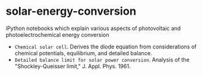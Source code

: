 # solar-energy-conversion
iPython notebooks which explain various aspects of photovoltaic and photoelectrochemical energy conversion

* `Chemical solar cell`. Derives the diode equation from considerations of chemical potentials, equilibrium, and detailed balance.  
* `Detailed balance limit for solar power conversion`. Analysis of the "Shockley-Queisser limit," J. Appl. Phys. 1961. 
